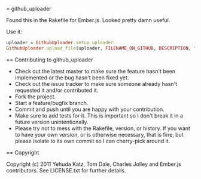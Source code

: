 = github_uploader

Found this in the Rakefile for Ember.js. Looked pretty damn useful.

Use it:

```ruby
uploader = GithubUploader.setup_uploader
GithubUploader.upload_file(uploader, FILENAME_ON_GITHUB, DESCRIPTION, "relative/path/to/file")
```

== Contributing to github_uploader
 
* Check out the latest master to make sure the feature hasn't been implemented or the bug hasn't been fixed yet.
* Check out the issue tracker to make sure someone already hasn't requested it and/or contributed it.
* Fork the project.
* Start a feature/bugfix branch.
* Commit and push until you are happy with your contribution.
* Make sure to add tests for it. This is important so I don't break it in a future version unintentionally.
* Please try not to mess with the Rakefile, version, or history. If you want to have your own version, or is otherwise necessary, that is fine, but please isolate to its own commit so I can cherry-pick around it.

== Copyright

Copyright (c) 2011 Yehuda Katz, Tom Dale, Charles Jolley and Ember.js contributors. 
See LICENSE.txt for further details.


